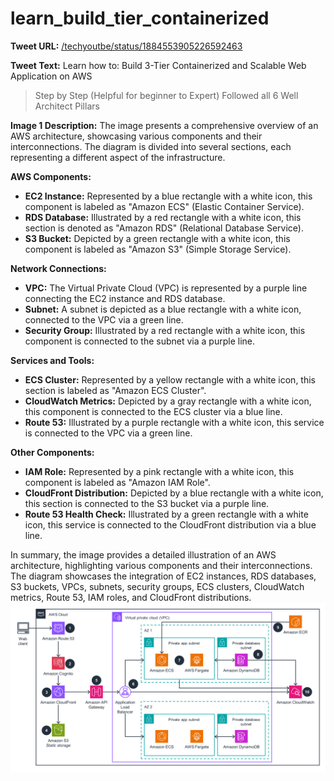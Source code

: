 # learn_build_tier_containerized

**Tweet URL:** [/techyoutbe/status/1884553905226592463](/techyoutbe/status/1884553905226592463)

**Tweet Text:** Learn how to: Build 3-Tier Containerized and Scalable Web Application on AWS

> Step by Step (Helpful for beginner to Expert)
> Followed all 6 Well Architect Pillars

**Image 1 Description:** The image presents a comprehensive overview of an AWS architecture, showcasing various components and their interconnections. The diagram is divided into several sections, each representing a different aspect of the infrastructure.

**AWS Components:**

*   **EC2 Instance:** Represented by a blue rectangle with a white icon, this component is labeled as "Amazon ECS" (Elastic Container Service).
*   **RDS Database:** Illustrated by a red rectangle with a white icon, this section is denoted as "Amazon RDS" (Relational Database Service).
*   **S3 Bucket:** Depicted by a green rectangle with a white icon, this component is labeled as "Amazon S3" (Simple Storage Service).

**Network Connections:**

*   **VPC:** The Virtual Private Cloud (VPC) is represented by a purple line connecting the EC2 instance and RDS database.
*   **Subnet:** A subnet is depicted as a blue rectangle with a white icon, connected to the VPC via a green line.
*   **Security Group:** Illustrated by a red rectangle with a white icon, this component is connected to the subnet via a purple line.

**Services and Tools:**

*   **ECS Cluster:** Represented by a yellow rectangle with a white icon, this section is labeled as "Amazon ECS Cluster".
*   **CloudWatch Metrics:** Depicted by a gray rectangle with a white icon, this component is connected to the ECS cluster via a blue line.
*   **Route 53:** Illustrated by a purple rectangle with a white icon, this service is connected to the VPC via a green line.

**Other Components:**

*   **IAM Role:** Represented by a pink rectangle with a white icon, this component is labeled as "Amazon IAM Role".
*   **CloudFront Distribution:** Depicted by a blue rectangle with a white icon, this section is connected to the S3 bucket via a purple line.
*   **Route 53 Health Check:** Illustrated by a green rectangle with a white icon, this service is connected to the CloudFront distribution via a blue line.

In summary, the image provides a detailed illustration of an AWS architecture, highlighting various components and their interconnections. The diagram showcases the integration of EC2 instances, RDS databases, S3 buckets, VPCs, subnets, security groups, ECS clusters, CloudWatch metrics, Route 53, IAM roles, and CloudFront distributions.
![Image 1](./image_1.jpg)
